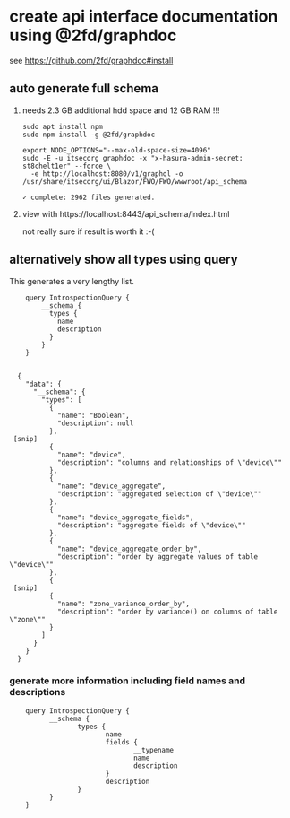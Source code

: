 # create api interface documentation using @2fd/graphdoc

see <https://github.com/2fd/graphdoc#install>

## auto generate full schema

1. needs 2.3 GB additional hdd space and 12 GB RAM !!!

       sudo apt install npm
       sudo npm install -g @2fd/graphdoc
        
       export NODE_OPTIONS="--max-old-space-size=4096"
       sudo -E -u itsecorg graphdoc -x "x-hasura-admin-secret: st8chelt1er" --force \
         -e http://localhost:8080/v1/graphql -o /usr/share/itsecorg/ui/Blazor/FWO/FWO/wwwroot/api_schema

       ✓ complete: 2962 files generated.

2. view with  https://localhost:8443/api_schema/index.html

   not really sure if result is worth it :-(

## alternatively show all types using query

This generates a very lengthy list.

        query IntrospectionQuery {
            __schema {
              types {
                name
                description
              }
            }
        }


      {
        "data": {
          "__schema": {
            "types": [
              {
                "name": "Boolean",
                "description": null
              },
     [snip]
              {
                "name": "device",
                "description": "columns and relationships of \"device\""
              },
              {
                "name": "device_aggregate",
                "description": "aggregated selection of \"device\""
              },
              {
                "name": "device_aggregate_fields",
                "description": "aggregate fields of \"device\""
              },
              {
                "name": "device_aggregate_order_by",
                "description": "order by aggregate values of table \"device\""
              },
              {
     [snip]
              {
                "name": "zone_variance_order_by",
                "description": "order by variance() on columns of table \"zone\""
              }
            ]
          }
        }
      }


### generate more information including field names and descriptions

        query IntrospectionQuery {
              __schema {
                     types {
                            name
                            fields {
                                   __typename
                                   name
                                   description
                            }
                            description
                     }
              }
        }
